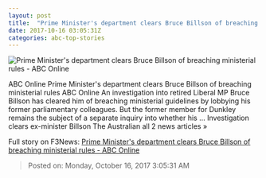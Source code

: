 ```yaml
---
layout: post
title:  "Prime Minister's department clears Bruce Billson of breaching ministerial rules - ABC Online"
date: 2017-10-16 03:05:31Z
categories: abc-top-stories
---
```


![Prime Minister's department clears Bruce Billson of breaching ministerial rules - ABC Online](http://www.abc.net.au/news/image/8785310-1x1-700x700.jpg)

ABC Online Prime Minister's department clears Bruce Billson of breaching ministerial rules ABC Online An investigation into retired Liberal MP Bruce Billson has cleared him of breaching ministerial guidelines by lobbying his former parliamentary colleagues. But the former member for Dunkley remains the subject of a separate inquiry into whether his ... Investigation clears ex-minister Billson The Australian all 2 news articles »


Full story on F3News: [Prime Minister's department clears Bruce Billson of breaching ministerial rules - ABC Online](http://www.f3nws.com/n/vfHUnE)

> Posted on: Monday, October 16, 2017 3:05:31 AM
